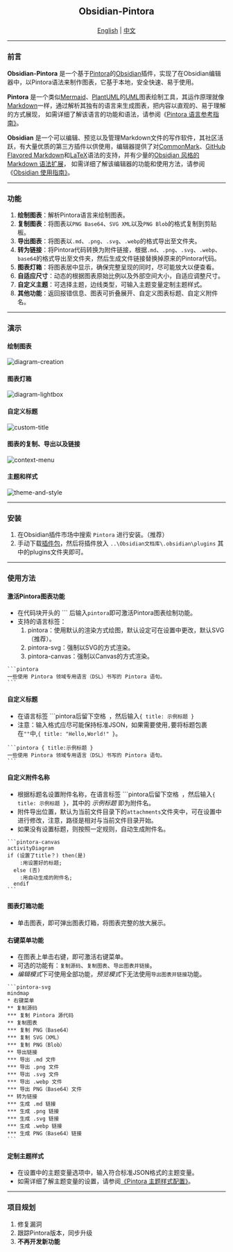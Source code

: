 <h2><p align='center'>Obsidian-Pintora</p></h2>

<p align='center'>
  <a href="./README.md">English</a>
  <span>|</span>
  <a href="./README_ZH.md">中文</a>
</p>

---

### 前言

**Obsidian-Pintora** 是一个基于[Pintora](https://github.com/hikerpig/pintora)的[Obsidian](https://obsidian.md/)插件，实现了在Obsidian编辑器中，以Pintora语法来制作图表，它基于本地，安全快速、易于使用。

**Pintora** 是一个类似[Mermaid](https://github.com/mermaid-js/mermaid)、[PlantUML](https://github.com/plantuml/plantuml)的[UML](https://zh.wikipedia.org/wiki/%E7%BB%9F%E4%B8%80%E5%BB%BA%E6%A8%A1%E8%AF%AD%E8%A8%80)图表绘制工具，其运作原理就像[Markdown](https://spec.commonmark.org/0.31.2/)一样，通过解析其独有的语言来生成图表，把内容以直观的、易于理解的方式展现， 如需详细了解该语言的功能和语法，请参阅《[Pintora 语言参考指南》](https://pintorajs.vercel.app/zh-CN/docs/intro/)。

**Obsidian** 是一个可以编辑、预览以及管理Markdown文件的写作软件，其社区活跃，有大量优质的第三方插件以供使用，编辑器提供了对[CommonMark](https://commonmark.org/)、[GitHub Flavored Markdown](https://github.github.com/gfm/)和[LaTeX](https://www.latex-project.org/)语法的支持，并有少量的[Obsidian 风格的 Markdown 语法扩展](https://publish.obsidian.md/help-zh/%E7%BC%96%E8%BE%91%E4%B8%8E%E6%A0%BC%E5%BC%8F%E5%8C%96/Obsidian+%E9%A3%8E%E6%A0%BC%E7%9A%84+Markdown+%E8%AF%AD%E6%B3%95)， 如需详细了解该编辑器的功能和使用方法，请参阅《[Obsidian 使用指南》](https://publish.obsidian.md/help-zh/%E7%94%B1%E6%AD%A4%E5%BC%80%E5%A7%8B)。

---
### 功能

1. **绘制图表**：解析Pintora语言来绘制图表。
2. **复制图表**：将图表以`PNG Base64`、`SVG XML`以及`PNG Blob`的格式复制到剪贴板。
3. **导出图表**：将图表以`.md`、`.png`、`.svg`、`.webp`的格式导出至文件夹。
4. **转为链接**：将Pintora代码转换为附件链接，根据`.md`、`.png`、`.svg`、`.webp`、`base64`的格式导出至文件夹，然后生成文件链接替换掉原来的Pintora代码。
5. **图表灯箱**：将图表居中显示，确保完整呈现的同时，尽可能放大以便查看。
6. **自适应尺寸**：动态的根据图表原始比例以及外部空间大小，自适应调整尺寸。
7. **自定义主题**：可选择主题，边线类型，可输入主题变量定制主题样式。
8. **其他功能**：返回报错信息、图表可折叠展开、自定义图表标题、自定义附件名。

---
### 演示

#### 绘制图表
![diagram-creation](./img/diagram-creation.gif)
#### 图表灯箱
![diagram-lightbox](./img/diagram-lightbox.gif)
#### 自定义标题
![custom-title](./img/custom-title.gif)
#### 图表的复制、导出以及链接
![context-menu](./img/context-menu.gif)
#### 主题和样式
![theme-and-style](./img/theme-and-style.gif)

---

### 安装

1. 在Obsidian插件市场中搜索 `Pintora` 进行安装。（推荐）
2. 手动下载[插件包](https://github.com/amiaslee/obsidian-pintora/releases/tag/1.0.0)，然后将插件放入 `..\Obsidian文档库\.obsidian\plugins` 其中的plugins文件夹即可。

---
### 使用方法

#### 激活Pintora图表功能
 
   - 在代码块开头的 \`\`\` 后输入`pintora`即可激活Pintora图表绘制功能。
   - 支持的语言标签：
     1. pintora：使用默认的渲染方式绘图，默认设定可在设置中更改，默认SVG（推荐）。
     2. pintora-svg：强制以SVG的方式渲染。
     3. pintora-canvas：强制以Canvas的方式渲染。
~~~
```pintora
一些使用 Pintora 领域专用语言（DSL）书写的 Pintora 语句。
```
~~~
#### 自定义标题

- 在语言标签 \`\`\`pintora后留下空格` `，然后输入`{ title: 示例标题 }`
- 注意：输入格式应尽可能保持标准JSON，如果需要使用`,`要将标题包裹在`""`中,`{ title: "Hello,World!" }`。
~~~
```pintora { title:示例标题 }
一些使用 Pintora 领域专用语言（DSL）书写的 Pintora 语句。
```
~~~
#### 自定义附件名称

- 根据标题名设置附件名称，在语言标签 \`\`\`pintora后留下空格` `，然后输入`{ title: 示例标题 }`，其中的 *示例标题* 即为附件名。
- 附件导出位置，默认为当前文件目录下的`attachments`文件夹中，可在设置中进行修改，注意，路径是相对与当前文件目录开始。
- 如果没有设置标题，则按照一定规则，自动生成附件名。
~~~
```pintora-canvas
activityDiagram
if (设置了title？) then(是)
    :用设置好的标题;
  else (否)
    :用自动生成的附件名;
  endif
```
~~~

#### 图表灯箱功能

- 单击图表，即可弹出图表灯箱，将图表完整的放大展示。

#### 右键菜单功能

- 在图表上单击右键，即可激活右键菜单。
- 可选的功能有：`复制源码`、`复制图表`、`导出图表并链接`。
- *编辑模式*下可使用全部功能，*预览模式*下无法使用`导出图表并链接`功能。
~~~
```pintora-svg
mindmap
* 右键菜单
** 复制源码
*** 复制 Pintora 源代码
** 复制图表
*** 复制 PNG（Base64）
*** 复制 SVG（XML）
*** 复制 PNG（Blob）
** 导出链接
*** 导出 .md 文件
*** 导出 .png 文件
*** 导出 .svg 文件
*** 导出 .webp 文件
*** 导出 PNG（Base64）文件
** 转为链接
*** 生成 .md 链接
*** 生成 .png 链接
*** 生成 .svg 链接
*** 生成 .webp 链接
*** 生成 PNG（Base64）链接
```
~~~

#### 定制主题样式

- 在设置中的主题变量选项中，输入符合标准JSON格式的主题变量。
- 如需详细了解主题变量的设置，请参阅[《Pintora 主题样式配置》](https://pintorajs.vercel.app/zh-CN/docs/configuration/theme/)。

---
### 项目规划

1. 修复漏洞
2. 跟踪Pintora版本，同步升级
3. **不再开发新功能**
